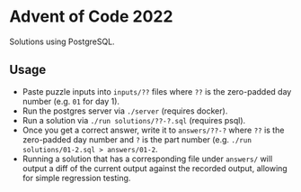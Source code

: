 # Advent of Code 2022

Solutions using PostgreSQL.

## Usage

- Paste puzzle inputs into `inputs/??` files where `??` is the zero-padded day number (e.g. `01` for day 1).
- Run the postgres server via `./server` (requires docker).
- Run a solution via `./run solutions/??-?.sql` (requires psql).
- Once you get a correct answer, write it to `answers/??-?` where `??` is the zero-padded day number and `?` is the part number (e.g. `./run solutions/01-2.sql > answers/01-2`.
- Running a solution that has a corresponding file under `answers/` will output a diff of the current output against the recorded output, allowing for simple regression testing.
